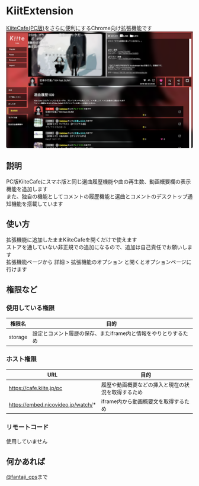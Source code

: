 # KiitExtension
[KiiteCafe(PC版)](https://cafe.kiite.jp/)をさらに便利にするChrome向け拡張機能です  
![使用例](/images/screenshot01.png)

## 説明
PC版KiiteCafeにスマホ版と同じ選曲履歴機能や曲の再生数、動画概要欄の表示機能を追加します  
また、独自の機能としてコメントの履歴機能と選曲とコメントのデスクトップ通知機能を搭載しています  

## 使い方
拡張機能に追加したままKiiteCafeを開くだけで使えます  
ストアを通していない非正規での追加になるので、追加は自己責任でお願いします  
拡張機能ページから 詳細 > 拡張機能のオプション と開くとオプションページに行けます  

## 権限など
### 使用している権限
| 権限名  | 目的                                                           |
| ------- | -------------------------------------------------------------- |
| storage | 設定とコメント履歴の保存、またiframe内と情報をやりとりするため |

### ホスト権限
| URL                                | 目的                                               |
| ---------------------------------- | -------------------------------------------------- |
| https://cafe.kiite.jp/pc           | 履歴や動画概要などの挿入と現在の状況を取得するため |
| https://embed.nicovideo.jp/watch/* | iframe内から動画概要文を取得するため               |

### リモートコード
使用していません

## 何かあれば
[@fantaji_cps](https://twitter.com/fantaji_cps)まで